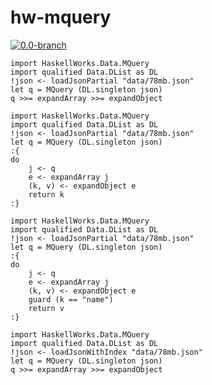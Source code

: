 # hw-mquery
[![0.0-branch](https://circleci.com/gh/haskell-works/hw-mquery/tree/0.0-branch.svg?style=svg)](https://circleci.com/gh/haskell-works/hw-mquery/tree/0.0-branch)

```
import HaskellWorks.Data.MQuery
import qualified Data.DList as DL
!json <- loadJsonPartial "data/78mb.json"
let q = MQuery (DL.singleton json)
q >>= expandArray >>= expandObject
```

```
import HaskellWorks.Data.MQuery
import qualified Data.DList as DL
!json <- loadJsonPartial "data/78mb.json"
let q = MQuery (DL.singleton json)
:{
do
    j <- q
    e <- expandArray j
    (k, v) <- expandObject e
    return k
:}
```

```
import HaskellWorks.Data.MQuery
import qualified Data.DList as DL
!json <- loadJsonPartial "data/78mb.json"
let q = MQuery (DL.singleton json)
:{
do
    j <- q
    e <- expandArray j
    (k, v) <- expandObject e
    guard (k == "name")
    return v
:}
```

```
import HaskellWorks.Data.MQuery
import qualified Data.DList as DL
!json <- loadJsonWithIndex "data/78mb.json"
let q = MQuery (DL.singleton json)
q >>= expandArray >>= expandObject
```
